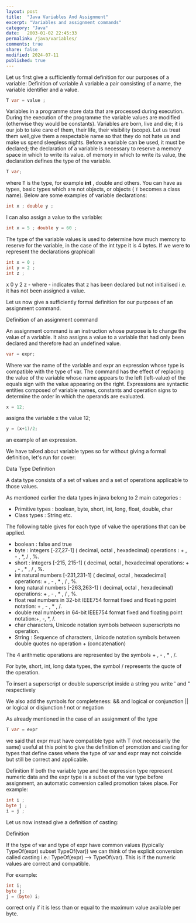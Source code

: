 ```yaml
--- 
layout: post
title:  "Java Variables And Assignment"
excerpt: "Variables and assignment commands"
category: "Java"
date:   2003-01-02 22:45:33
permalink: /java/variables/
comments: true
share: false
modified: 2024-07-11
published: true
---
```


Let us first give a sufficiently formal definition for our purposes of a variable:
Definition of variable
A variable a pair consisting of a name, the variable identifier and a value.

```java
T var = value ;
```

Variables in a programme store data that are processed during execution.
During the execution of the programme the variable values are modified (otherwise they would be constants).
Variables are born, live and die; it is our job to take care of them, their life, their visibility (scope).
Let us treat them well,give them a respectable name so that they do not hate us and make us spend sleepless nights.
Before a variable can be used, it must be declared; the declaration of a variable is necessary to reserve a memory space in which to write its value.
of memory in which to write its value, the declaration defines the type of the variable.

```java
T var;
```

where `T` is the type, for example **int** , double and others.
You can have as types, basic types which are not objects, or objects ( `T` becomes a class name). 
Below are some examples of variable declarations:

```java
int x ; double y ;
```

I can also assign a value to the variable:

```java
int x = 5 ; double y = 60 ;
```

The type of the variable values is used to determine how much memory to reserve for the variable, in the case of the int type it is 4 bytes.
If we were to represent the declarations graphicall

```java
int x = 0 ; 
int y = 2 ; 
int z ; 
```

x 0 y 2 z -
where - indicates that z has been declared but not initialised i.e. it has not been assigned a value.

Let us now give a sufficiently formal definition for our purposes of an assignment command.

Definition of an assignment command

An assignment command is an instruction whose purpose is to change the value of a variable.
It also assigns a value to a variable that had only been declared and therefore had an undefined value.

```java
var = expr;
```

Where var the name of the variable and expr an expression whose type is compatible with the type of var.
The command has the effect of replacing the value of the variable whose name appears to the left (left-value) of the equals sign 
with the value appearing on the right.
Expressions are syntactic entities composed of variable names, constants and operation signs 
to determine the order in which the operands are evaluated.

```java
x = 12;
```

assigns the variable x the value 12;

```java
y = (x+1)/2;
```
an example of an expression.

We have talked about variable types so far without giving a formal definition, let's run for cover:

Data Type Definition 

A data type consists of a set of values and a set of operations applicable to those values.

As mentioned earlier the data types in java belong to 2 main categories :

* Primitive types : boolean, byte, short, int, long, float, double, char
* Class types : String etc.

The following table gives for each type of value the operations that can be applied.

* boolean : false and true 
* byte : integers [-27,27-1] ( decimal, octal , hexadecimal) operations : + , - , *, / , %. 
* short : integers [-215, 215-1] ( decimal, octal , hexadecimal operations: + , - , * , / , %. 
* int natural numbers [-231,231-1] ( decimal, octal , hexadecimal) operations: + , - , * , / , %. 
* long natural numbers [-263,263-1] ( decimal, octal , hexadecimal) operations: + , - , * , / , %. 
* float real numbers in 32-bit IEEE754 format fixed and floating point notation: + , - , * , /. 
* double real numbers in 64-bit IEEE754 format fixed and floating point notation:+, -, *, /. 
* char characters, Unicode notation symbols between superscripts no operation. 
* String : Sequence of characters, Unicode notation symbols between double quotes no operation + (concatenation)

The 4 arithmetic operations are represented by the symbols + , - , * , /.

For byte, short, int, long data types, the symbol / represents the quote of the operation.

To insert a superscript or double superscript inside a string you write \' and \" respectively

We also add the symbols for completeness:
  && and logical or conjunction 
  || or logical or disjunction 
  ! not or negation

As already mentioned in the case of an assignment of the type

```java
T var = expr 
```

we said that expr must have compatible type with T (not necessarily the same) useful at this point to give 
the definition of promotion and casting for types that define cases where the type of var and expr may not coincide 
but still be correct and applicable.

Definition
If both the variable type and the expression type represent numeric data and the expr type is a subset 
of the var type before assignment, an automatic conversion called promotion takes place.
For example:

```java
int i ; 
byte j ; 
i = j ;
```
Let us now instead give a definition of casting:

Definition

If the type of var and type of expr have common values (typically TypeOf(expr) subset TypeOf(var)) we can think of the 
explicit conversion called casting i.e.: TypeOf(expr) --> TypeOf(var). This is if the numeric values are correct and compatible.

For example:

```java
int i; 
byte j; 
j = (byte) i;
```
correct only if it is less than or equal to the maximum value available per byte.
